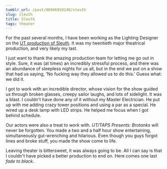 ```yaml
---
tumblr_url: /post/86946910140/sleuth
slug: sleuth
title: Sleuth
tags: theater
---
```

For the past several months, I have been working as the Lighting Designer on the [UT production of Sleuth](https://college.uchicago.edu/uttaps-present-sleuth). It was my twentieth major theatrical production, and very likely my last.

I just want to thank the amazing production team for letting me go out in style. Sure, it was (at times) an incredibly stressful process, and there was an abundance of sleepless nights for us all, but in the end we put on a show that had us saying, 'No fucking way they allowed us to do this.' Guess what: we did it.

I got to work with an incredible director, whose vision for the show guided us through broken glasses, creepy sailor laughs, and lots of sidelight. It was a blast.
I couldn't have done any of it without my Master Electrician. He put up with me adding crazy tower positions and using a par as a special. He wired up a desk lamp with LED strips. He helped me focus when I got behind schedule.

Our actors were also a treat to work with. *UT/TAPS Presents: Brotanks* will never be forgotten. You made a two and a half hour show entertaining, simultaneously gut-wrenching and hilarious. Even though you guys forgot lines and broke stuff, you made the show come to life.

Leaving theater is bittersweet, it was always going to be. All I can say is that I couldn't have picked a better production to end on.
Here comes one last *fade to black*.
